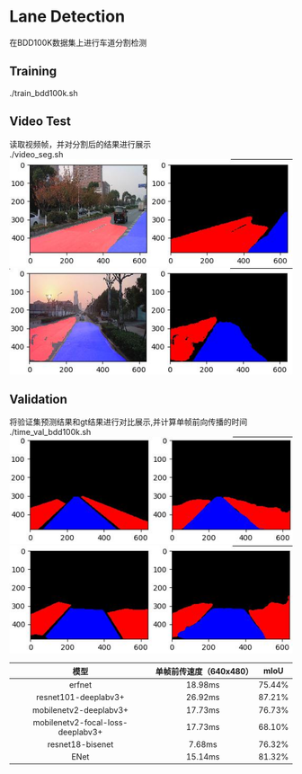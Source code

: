 # Lane Detection
在BDD100K数据集上进行车道分割检测
## Training
./train_bdd100k.sh  
## Video Test
读取视频帧，并对分割后的结果进行展示  
./video_seg.sh  
![image](https://github.com/SteveSZF/Traffic-Lane-Detection/blob/master/b.jpg) 
![image](https://github.com/SteveSZF/Traffic-Lane-Detection/blob/master/c.jpg)
## Validation
将验证集预测结果和gt结果进行对比展示,并计算单帧前向传播的时间  
./time_val_bdd100k.sh  
![image](https://github.com/SteveSZF/Traffic-Lane-Detection/blob/master/a.jpg)
![image](https://github.com/SteveSZF/Traffic-Lane-Detection/blob/master/d.jpg)  

|模型         | 单帧前传速度（640x480）           | mIoU  |  
|:-------------:|:-------------:|:-----:|  
| erfnet      | 18.98ms | 75.44% |
| resnet101-deeplabv3+      | 26.92ms      |   87.21% |
| mobilenetv2-deeplabv3+ | 17.73ms      |    76.73% |
| mobilenetv2-focal-loss-deeplabv3+ | 17.73ms      |    68.10% |
| resnet18-bisenet | 7.68ms      |    76.32% |
| ENet | 15.14ms      |    81.32% |
